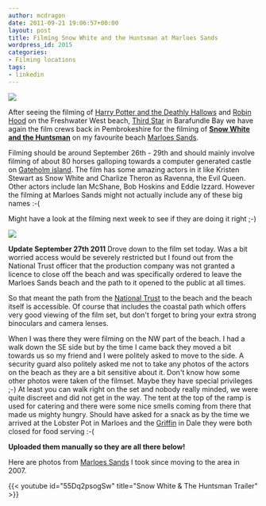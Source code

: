 ```yaml
---
author: mcdragon
date: 2011-09-21 19:06:57+00:00
layout: post
title: Filming Snow White and the Huntsman at Marloes Sands
wordpress_id: 2015
categories:
- Filming locations
tags:
- linkedin
---
```


![](https://img.mcdowell.si/2011/09/marloes_sands_1-1.jpg)

After seeing the filming of [Harry Potter and the Deathly Hallows](https://en.wikipedia.org/wiki/Harry_Potter_%28film_series%29#Harry_Potter_and_the_Deathly_Hallows_.E2.80.93_Part_2_.282011.29) and [Robin Hood](https://mcdowell.si/robin-hood-filmset-freshwater-west-on-june-23rd-1296.html) on the Freshwater West beach, [Third Star](https://en.wikipedia.org/wiki/Third_Star) in Barafundle Bay we have again the film crews back in Pembrokeshire for the filming of [**Snow White and the Huntsman**](https://en.wikipedia.org/wiki/Snow_White_and_the_Huntsman) on my favourite beach [Marloes Sands](https://en.wikipedia.org/wiki/Marloes_Sands).

Filming should be around September 26th - 29th and should mainly involve filming of about 80 horses galloping towards a computer generated castle on [Gateholm island](https://en.wikipedia.org/wiki/Gateholm). The film has some amazing actors in it like Kristen Stewart as Snow White and Charlize Theron as Ravenna, the Evil Queen. Other actors include Ian McShane, Bob Hoskins and Eddie Izzard. However the filming at Marloes Sands might not actually include any of these big names :-(

Might have a look at the filming next week to see if they are doing it right ;-)

![](https://img.mcdowell.si/2011/09/IMG_1715-1.jpg)

**Update September 27th 2011**
Drove down to the film set today. Was a bit worried access would be severely restricted but I found out from the National Trust officer that the production company was not granted a licence to close off the beach and was specifically ordered to leave the Marloes Sands beach and the path to it opened to the public at all times.

So that meant the path from the [National Trust](https://www.nationaltrust.org.uk/) to the beach and the beach itself is accessible. Of course that includes the coastal path which offers very good viewing of the film set, but don't forget to bring your extra strong binoculars and camera lenses.

When I was there they were filming on the NW part of the beach. I had a walk down the SE side but by the time I came back they moved a bit towards us so my friend and I were politely asked to move to the side. A security guard also politely asked me not to take any photos of the actors on the beach as they are a bit sensitive about it. Don't know how some other photos were taken of the filmset. Maybe they have special privileges ;-) At least you can walk right on the set and nobody really minded, we were quite discreet and did not get in the way. The tent at the top of the ramp is used for catering and there were some nice smells coming from there that made us mighty hungry. Should have asked for a snack as by the time we arrived at the Lobster Pot in Marloes and the [Griffin](https://www.griffininndale.co.uk/) in Dale they were both closed for food serving :-(

**Uploaded them manually so they are all there below!**

Here are photos from [Marloes Sands](https://picasaweb.google.com/118260873153557016225/MarloesSands) I took since moving to the area in 2007.


{{< youtube id="55Dq2psogSw" title="Snow White & The Huntsman Trailer" >}}
